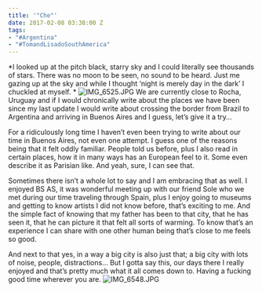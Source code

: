 ```yaml
---
title: '"Che"'
date: 2017-02-08 03:38:00 Z
tags:
- "#Argentina"
- "#TomandLisadoSouthAmerica"
---
```


*I looked up at the pitch black, starry sky and I could literally see thousands of stars. There was no moon to be seen, no sound to be heard. Just me gazing up at the sky and while I thought ‘night is merely day in the dark’ I chuckled at myself. *<!--more--> ![IMG_6525.JPG](/uploads/IMG_6525.JPG)
We are currently close to Rocha, Uruguay and if I would chronically write about the places we have been since my last update I would write about crossing the border from Brazil to Argentina and arriving in Buenos Aires and I guess, let’s give it a try…

For a ridiculously long time I haven’t even been trying to write about our time in Buenos Aires, not even one attempt. I guess one of the reasons being that it felt oddly familiar. People told us before, plus I also read in certain places, how it in many ways has an European feel to it. Some even describe it as Parisian like. And yeah, sure, I can see that.

Sometimes there isn’t a whole lot to say and I am embracing that as well. I enjoyed BS AS, it was wonderful meeting up with our friend Sole who we met during our time traveling through Spain, plus I enjoy going to museums and getting to know artists I did not know before, that’s exciting to me. And the simple fact of knowing that my father has been to that city, that he has seen it, that he can picture it that felt all sorts of warming. To know that’s an experience I can share with one other human being that’s close to me feels so good.

And next to that yes, in a way a big city is also just that; a big city with lots of noise, people, distractions… But I gotta say this, our days there I really enjoyed and that’s pretty much what it all comes down to. Having a fucking good time wherever you are.
![IMG_6548.JPG](/uploads/IMG_6548.JPG)